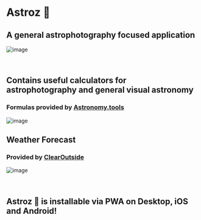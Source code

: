 # Astroz 🌌

## A general astrophotography focused application

![image](https://user-images.githubusercontent.com/58784686/150042694-6583ba55-fb3b-4045-a088-b1c43cb7911f.png)

<br />

## Contains useful calculators for astrophotography and general visual astronomy
### Formulas provided by [Astronomy.tools](https://astronomy.tools/)

![image](https://user-images.githubusercontent.com/58784686/150042877-9193ccb5-c9ac-4b37-957e-2e2746f68800.png)

## Weather Forecast
### Provided by [ClearOutside](https://clearoutside.com)
![image](https://user-images.githubusercontent.com/58784686/150043435-31e742eb-e2be-4758-9568-5c3043000e0e.png)

<br />

## Astroz 🌌 is installable via PWA on Desktop, iOS and Android!
